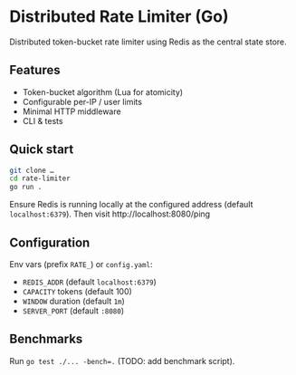 # Distributed Rate Limiter (Go)

Distributed token-bucket rate limiter using Redis as the central state store.

## Features
* Token-bucket algorithm (Lua for atomicity)
* Configurable per-IP / user limits
* Minimal HTTP middleware
* CLI & tests

## Quick start
```bash
git clone …
cd rate-limiter
go run .
```

Ensure Redis is running locally at the configured address (default `localhost:6379`). Then visit http://localhost:8080/ping

## Configuration
Env vars (prefix `RATE_`) or `config.yaml`:
* `REDIS_ADDR` (default `localhost:6379`)
* `CAPACITY` tokens (default 100)
* `WINDOW` duration (default `1m`)
* `SERVER_PORT` (default `:8080`)

## Benchmarks
Run `go test ./... -bench=.` (TODO: add benchmark script). 